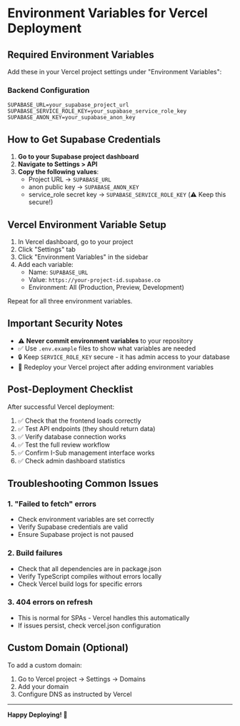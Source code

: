 # Environment Variables for Vercel Deployment

## Required Environment Variables

Add these in your Vercel project settings under "Environment Variables":

### Backend Configuration
```
SUPABASE_URL=your_supabase_project_url
SUPABASE_SERVICE_ROLE_KEY=your_supabase_service_role_key
SUPABASE_ANON_KEY=your_supabase_anon_key
```

## How to Get Supabase Credentials

1. **Go to your Supabase project dashboard**
2. **Navigate to Settings > API**
3. **Copy the following values**:
   - Project URL → `SUPABASE_URL`
   - anon public key → `SUPABASE_ANON_KEY`
   - service_role secret key → `SUPABASE_SERVICE_ROLE_KEY` (⚠️ Keep this secure!)

## Vercel Environment Variable Setup

1. In Vercel dashboard, go to your project
2. Click "Settings" tab
3. Click "Environment Variables" in the sidebar
4. Add each variable:
   - Name: `SUPABASE_URL`
   - Value: `https://your-project-id.supabase.co`
   - Environment: All (Production, Preview, Development)

Repeat for all three environment variables.

## Important Security Notes

- ⚠️ **Never commit environment variables** to your repository
- ✅ Use `.env.example` files to show what variables are needed
- 🔒 Keep `SERVICE_ROLE_KEY` secure - it has admin access to your database
- 🔄 Redeploy your Vercel project after adding environment variables

## Post-Deployment Checklist

After successful Vercel deployment:

1. ✅ Check that the frontend loads correctly
2. ✅ Test API endpoints (they should return data)
3. ✅ Verify database connection works
4. ✅ Test the full review workflow
5. ✅ Confirm I-Sub management interface works
6. ✅ Check admin dashboard statistics

## Troubleshooting Common Issues

### 1. "Failed to fetch" errors
- Check environment variables are set correctly
- Verify Supabase credentials are valid
- Ensure Supabase project is not paused

### 2. Build failures
- Check that all dependencies are in package.json
- Verify TypeScript compiles without errors locally
- Check Vercel build logs for specific errors

### 3. 404 errors on refresh
- This is normal for SPAs - Vercel handles this automatically
- If issues persist, check vercel.json configuration

## Custom Domain (Optional)

To add a custom domain:
1. Go to Vercel project → Settings → Domains
2. Add your domain
3. Configure DNS as instructed by Vercel

---

**Happy Deploying! 🚀**
